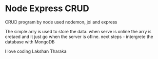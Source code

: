 # Node Express CRUD
 CRUD program by node used nodemon, joi and express

The simple arry is used to store the data. when serve is online the arry is cretaed and it just go when the server is ofline.
next steps - intergrete the database with MongoDB

I love coding
Lakshan Tharaka
